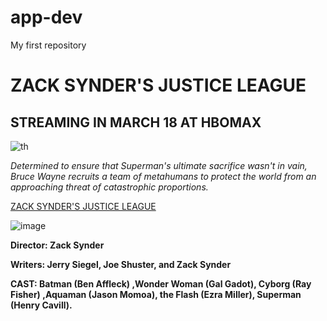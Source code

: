 # app-dev
My first repository
# ZACK SYNDER'S JUSTICE LEAGUE
## STREAMING IN MARCH 18 AT HBOMAX
![th](https://github.com/ashagato/app-dev/assets/169523133/6a6968c5-f8a8-4b07-83a5-9530e61bc1da)

*Determined to ensure that Superman's ultimate sacrifice wasn't in vain, Bruce Wayne recruits a team of metahumans to protect the world from an approaching threat of catastrophic proportions.*

[ZACK SYNDER'S JUSTICE LEAGUE](https://www.imdb.com/title/tt12361974/)

![image](https://github.com/ashagato/app-dev/assets/169523133/c0644ed5-8e25-4816-9e44-c37a2b81c5b8)

**Director: Zack Synder**

**Writers: Jerry Siegel, Joe Shuster, and Zack Synder**

**CAST:
Batman (Ben Affleck) ,Wonder Woman (Gal Gadot),
Cyborg (Ray Fisher) ,Aquaman (Jason Momoa),
the Flash (Ezra Miller), Superman (Henry Cavill).**
